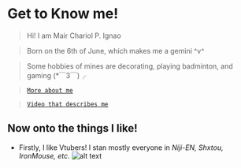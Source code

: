 # Get to Know me!
>Hi! I am Mair Chariol P. Ignao

> Born on the 6th of June, which makes me a gemini ^v^ 

> Some hobbies of mines are decorating, playing badminton, and gaming (*￣3￣)╭

> [`More about me`](https://youtu.be/dQw4w9WgXcQ)

> [`Video that describes me`](https://youtu.be/C48-6GopS1c)
## Now onto the things I like!

- Firstly, I like Vtubers! I stan mostly everyone in *Niji-EN, Shxtou, IronMouse, etc*.
![alt text](https://images.microcms-assets.io/assets/5694fd90407444338a64d654e407cc0e/e91d3a5a85924eaa98fefaf957e5f860/nijisanjienpetit_press220831_EN_onsale.png?fit=clip&w=800&dpr=2) 

